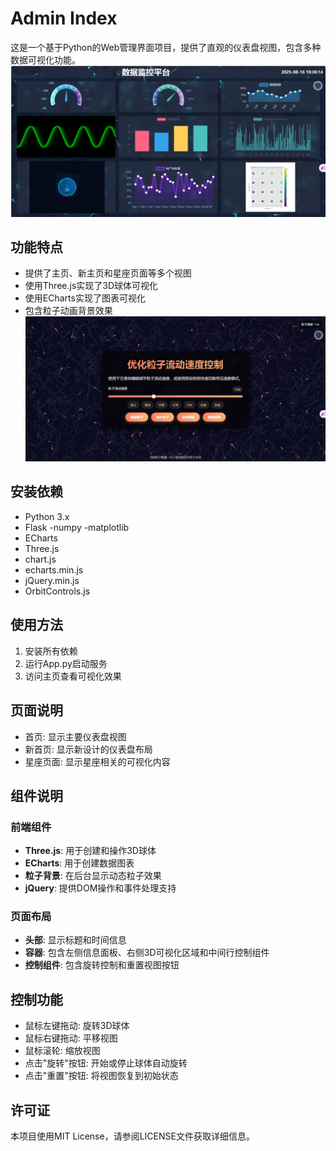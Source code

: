 

# Admin Index

这是一个基于Python的Web管理界面项目，提供了直观的仪表盘视图，包含多种数据可视化功能。
![输入图片说明](static/images/index.png)

## 功能特点

- 提供了主页、新主页和星座页面等多个视图
- 使用Three.js实现了3D球体可视化
- 使用ECharts实现了图表可视化
- 包含粒子动画背景效果
![输入图片说明](static/images/lizi.png)
## 安装依赖

- Python 3.x
- Flask
 -numpy
 -matplotlib
- ECharts
- Three.js
- chart.js
- echarts.min.js
- jQuery.min.js
- OrbitControls.js

## 使用方法

1. 安装所有依赖
2. 运行App.py启动服务
3. 访问主页查看可视化效果

## 页面说明

- 首页: 显示主要仪表盘视图
- 新首页: 显示新设计的仪表盘布局
- 星座页面: 显示星座相关的可视化内容

## 组件说明

### 前端组件

- **Three.js**: 用于创建和操作3D球体
- **ECharts**: 用于创建数据图表
- **粒子背景**: 在后台显示动态粒子效果
- **jQuery**: 提供DOM操作和事件处理支持

### 页面布局

- **头部**: 显示标题和时间信息
- **容器**: 包含左侧信息面板、右侧3D可视化区域和中间行控制组件
- **控制组件**: 包含旋转控制和重置视图按钮

## 控制功能

- 鼠标左键拖动: 旋转3D球体
- 鼠标右键拖动: 平移视图
- 鼠标滚轮: 缩放视图
- 点击"旋转"按钮: 开始或停止球体自动旋转
- 点击"重置"按钮: 将视图恢复到初始状态

## 许可证

本项目使用MIT License，请参阅LICENSE文件获取详细信息。